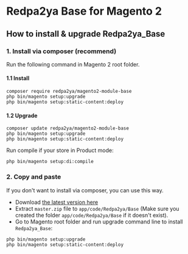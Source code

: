 # Redpa2ya Base for Magento 2

## How to install & upgrade Redpa2ya_Base

### 1. Install via composer (recommend)

Run the following command in Magento 2 root folder.

#### 1.1 Install

```
composer require redpa2ya/magento2-module-base
php bin/magento setup:upgrade
php bin/magento setup:static-content:deploy
```

#### 1.2 Upgrade

```
composer update redpa2ya/magento2-module-base
php bin/magento setup:upgrade
php bin/magento setup:static-content:deploy
```

Run compile if your store in Product mode:

```
php bin/magento setup:di:compile
```

### 2. Copy and paste

If you don't want to install via composer, you can use this way. 

- Download [the latest version here](https://github.com/redpa2ya/magento2-module-base/archive/master.zip) 
- Extract `master.zip` file to `app/code/Redpa2ya/Base` (Make sure you created the folder `app/code/Redpa2ya/Base` if it doesn't exist).
- Go to Magento root folder and run upgrade command line to install `Redpa2ya_Base`:

```
php bin/magento setup:upgrade
php bin/magento setup:static-content:deploy
```

